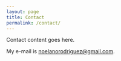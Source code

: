 ```yaml
---
layout: page
title: Contact
permalink: /contact/
---
```


Contact content goes here.

My e-mail is [noelanorodriguez@gmail.com](mailto:noelanorodriguez@gmail.com).
